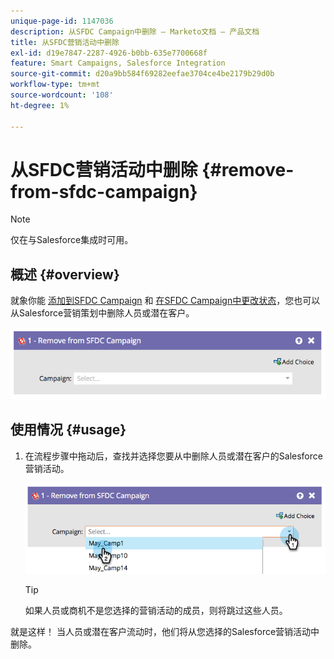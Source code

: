```yaml
---
unique-page-id: 1147036
description: 从SFDC Campaign中删除 — Marketo文档 — 产品文档
title: 从SFDC营销活动中删除
exl-id: d19e7847-2287-4926-b0bb-635e7700668f
feature: Smart Campaigns, Salesforce Integration
source-git-commit: d20a9bb584f69282eefae3704ce4be2179b29d0b
workflow-type: tm+mt
source-wordcount: '108'
ht-degree: 1%

---
```


# 从SFDC营销活动中删除 {#remove-from-sfdc-campaign}

>[!NOTE]
>
>仅在与Salesforce集成时可用。

## 概述 {#overview}

就象你能 [添加到SFDC Campaign](/help/marketo/product-docs/core-marketo-concepts/smart-campaigns/salesforce-flow-actions/add-to-sfdc-campaign.md) 和 [在SFDC Campaign中更改状态](/help/marketo/product-docs/core-marketo-concepts/smart-campaigns/salesforce-flow-actions/change-status-in-sfdc-campaign.md)，您也可以从Salesforce营销策划中删除人员或潜在客户。

![](assets/image2014-9-22-15-3a54-3a34.png)

## 使用情况 {#usage}

1. 在流程步骤中拖动后，查找并选择您要从中删除人员或潜在客户的Salesforce营销活动。

   ![](assets/image2014-9-22-15-3a54-3a39.png)

   >[!TIP]
   >
   >如果人员或商机不是您选择的营销活动的成员，则将跳过这些人员。

就是这样！ 当人员或潜在客户流动时，他们将从您选择的Salesforce营销活动中删除。
